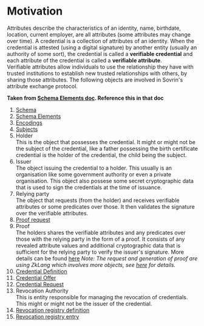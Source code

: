 # Motivation
Attributes describe the characteristics of an identity, name, birthdate, location, current employer, are all attributes (some attributes may change over time). A credential is a collection of attributes of an identity. When the credential is attested (using a digital signature) by another entity (usually an authority of some sort), the credential is called a **verifiable credential** and each attribute of the credential is called a **verifiable attribute**.  
Verifiable attributes allow individuals to use the relationship they have with trusted institutions to establish new trusted relationships with others, by sharing those attributes. The following objects are involved in Sovrin's attribute exchange protocol.

__Taken from [Schema Elements doc](https://docs.google.com/document/d/1VT8myB5XcCJIrIU2xEE3Vgxpfa47aFswh1qDCFCBtIg/edit#). Reference this in that doc__
1. [Schema](schema.md#Schema)
2. [Schema Elements](schema.md#Schema-Elements)
3. [Encodings](schema.md#Encodings)
4. [Subjects](schema.md#Subjects)
5. Holder  
This is the object that possesses the credential. It might or might not be the subject of the credential, like a father possessing the birth certificate credential is the holder of the credential, the child being the subject.
6. Issuer   
The object issuing the credential to a holder. This usually is an organisation like some government authority or even a private organisation. This object also possese some secret cryptographic data that is used to sign the credentials at the time of issuance.
7. Relying party  
The object that requests (from the holder) and receives verifiable attributes or some predicates over those. It then validates the signature over the verifiable attributes.
8. [Proof request](proof-requests.md)
9. Proof  
The holders shares the verifiable attributes and any predicates over those with the relying party in the form of a proof. 
It consists of any revealed attribute values and additional cryptographic data that is sufficient for the relying party to verify the issuer's signature.
More details can be found [here](proof.md)
*Note: The request and generation of proof are using ZkLang which involves more objects, see [here](zklang.md) for details.*
10. [Credential Definition](cred-def.md#Credential-Definition) 
11. [Credential Offer](cred-offer.md)
12. [Credential Request](cred-request.md)  
13. Revocation Authority  
This is entity responsible for managing the revocation of credentials. This might or might not be the issuer of the credential.
14. [Revocation registry definition](cred-def.md#Revocation-Registry-Definition) 
15. [Revocation registry entry](cred-def.md#Revocation-Registry-Entry)  